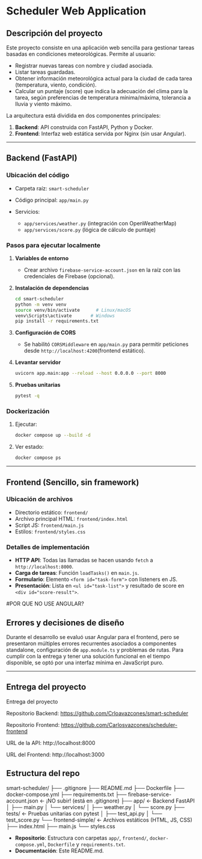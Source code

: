 # Scheduler Web Application

## Descripción del proyecto

Este proyecto consiste en una aplicación web sencilla para gestionar tareas basadas en condiciones meteorológicas. Permite al usuario:

* Registrar nuevas tareas con nombre y ciudad asociada.
* Listar tareas guardadas.
* Obtener información meteorológica actual para la ciudad de cada tarea (temperatura, viento, condición).
* Calcular un puntaje (score) que indica la adecuación del clima para la tarea, según preferencias de temperatura mínima/máxima, tolerancia a lluvia y viento máximo.

La arquitectura está dividida en dos componentes principales:

1. **Backend**: API construida con FastAPI, Python y Docker.
2. **Frontend**: Interfaz web estática servida por Nginx (sin usar Angular).

---

## Backend (FastAPI)

### Ubicación del código

* Carpeta raíz: `smart-scheduler`
* Código principal: `app/main.py`
* Servicios:

  * `app/services/weather.py` (integración con OpenWeatherMap)
  * `app/services/score.py` (lógica de cálculo de puntaje)

### Pasos para ejecutar localmente

1. **Variables de entorno**

   * Crear archivo `firebase-service-account.json` en la raíz con las credenciales de Firebase (opcional).
2. **Instalación de dependencias**

   ```bash
   cd smart-scheduler
   python -m venv venv
   source venv/bin/activate      # Linux/macOS
   venv\Scripts\activate       # Windows
   pip install -r requirements.txt
   ```
3. **Configuración de CORS**

   * Se habilitó `CORSMiddleware` en `app/main.py` para permitir peticiones desde `http://localhost:4200`(frontend estático).
4. **Levantar servidor**

   ```bash
   uvicorn app.main:app --reload --host 0.0.0.0 --port 8000
   ```
5. **Pruebas unitarias**

   ```bash
   pytest -q
   ```

### Dockerización

1. Ejecutar:

   ```bash
   docker compose up --build -d
   ```
2. Ver estado:

   ```bash
   docker compose ps
   ```

---

## Frontend (Sencillo, sin framework)

### Ubicación de archivos

* Directorio estático: `frontend/`
* Archivo principal HTML: `frontend/index.html`
* Script JS: `frontend/main.js`
* Estilos: `frontend/styles.css`

### Detalles de implementación

* **HTTP API**: Todas las llamadas se hacen usando `fetch` a `http://localhost:8000`.
* **Carga de tareas**: Función `loadTasks()` en `main.js`.
* **Formulario**: Elemento `<form id="task-form">` con listeners en JS.
* **Presentación**: Lista en `<ul id="task-list">` y resultado de score en `<div id="score-result">`.

#POR QUE NO USE ANGULAR?

## Errores y decisiones de diseño

Durante el desarrollo se evaluó usar Angular para el frontend, pero se presentaron múltiples errores recurrentes asociados a componentes standalone, configuración de `app.module.ts` y problemas de rutas. Para cumplir con la entrega y tener una solución funcional en el tiempo disponible, se optó por una interfaz mínima en JavaScript puro.

---

## Entrega del proyecto
Entrega del proyecto

Repositorio Backend: https://github.com/Crloavazcones/smart-scheduler

Repositorio Frontend: https://github.com/Carlosvazcones/scheduler-frontend

URL de la API: http://localhost:8000 

URL del Frontend: http://localhost:3000 

## Estructura del repo
smart-scheduler/
├── .gitignore
├── README.md
├── Dockerfile
├── docker-compose.yml
├── requirements.txt
├── firebase-service-account.json ← ¡NO subir! (está en .gitignore)
├── app/ ← Backend FastAPI
│ ├── main.py
│ └── services/
│ ├── weather.py
│ └── score.py
├── tests/ ← Pruebas unitarias con pytest
│ ├── test_api.py
│ └── test_score.py
└── frontend-simple/ ← Archivos estáticos (HTML, JS, CSS)
├── index.html
├── main.js
└── styles.css


* **Repositorio**: Estructura con carpetas `app/`, `frontend/`, `docker-compose.yml`, `Dockerfile` y `requirements.txt`.
* **Documentación**: Este README.md.



